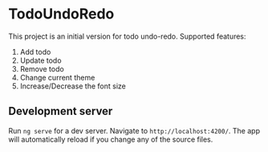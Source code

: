 # TodoUndoRedo

This project is an initial version for todo undo-redo.
Supported features:
1) Add todo
2) Update todo
3) Remove todo
4) Change current theme
5) Increase/Decrease the font size  
 
## Development server

Run `ng serve` for a dev server. Navigate to `http://localhost:4200/`. The app will automatically reload if you change any of the source files.
